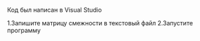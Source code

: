 Код был написан в Visual Studio

1.Запишите матрицу смежности в текстовый файл
2.Запустите программу